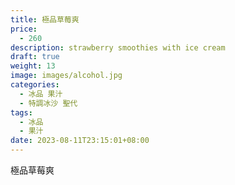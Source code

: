 ```yaml
---
title: 極品草莓爽
price:
  - 260
description: strawberry smoothies with ice cream
draft: true
weight: 13
image: images/alcohol.jpg
categories:
  - 冰品 果汁
  - 特調冰沙 聖代
tags:
  - 冰品
  - 果汁
date: 2023-08-11T23:15:01+08:00
---
```


 極品草莓爽
